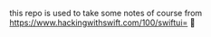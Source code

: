 this repo is used to take some notes of course from https://www.hackingwithswift.com/100/swiftui=
🌟
